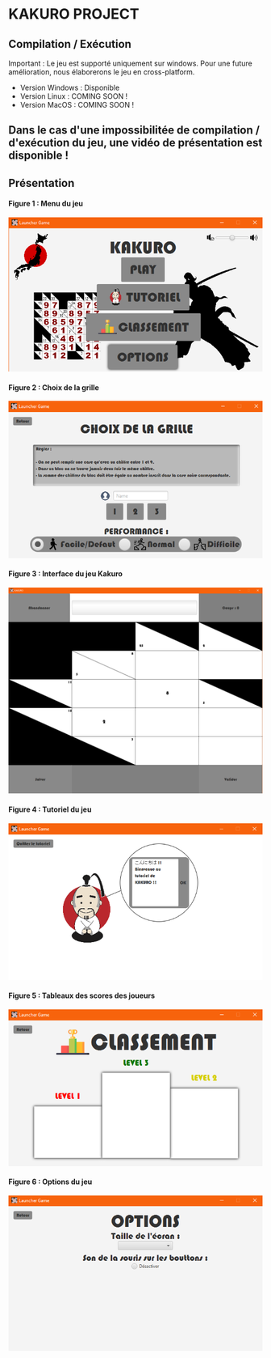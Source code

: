 # KAKURO PROJECT

## Compilation / Exécution

Important : Le jeu est supporté uniquement sur windows. Pour une future amélioration, nous élaborerons le jeu en cross-platform.

- Version Windows : Disponible
- Version Linux : COMING SOON ! 
- Version MacOS : COMING SOON !

## Dans le cas d'une impossibilitée de compilation / d'exécution du jeu, une vidéo de présentation est disponible !


## Présentation
#### Figure 1 : Menu du jeu
![Menu!](Screenshot/Menu.PNG)
#### Figure 2 : Choix de la grille
![ChoixGrille!](Screenshot/ChoixGrille.PNG)
#### Figure 3 : Interface du jeu Kakuro
![Jeu!](Screenshot/Jeu.PNG)
#### Figure 4 : Tutoriel du jeu
![Tutoriel!](Screenshot/Tutoriel.PNG)
#### Figure 5 : Tableaux des scores des joueurs
![Classement!](Screenshot/Classement.PNG)
#### Figure 6 : Options du jeu
![Options!](Screenshot/Options.PNG)